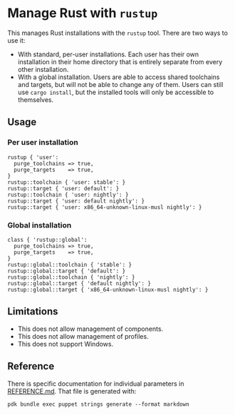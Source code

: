 # Manage Rust with `rustup`

This manages Rust installations with the `rustup` tool. There are two ways to
use it:

  * With standard, per-user installations. Each user has their own installation
    in their home directory that is entirely separate from every other
    installation.
  * With a global installation. Users are able to access shared toolchains and
    targets, but will not be able to change any of them. Users can still use
    `cargo install`, but the installed tools will only be accessible to
    themselves.

## Usage

### Per user installation

~~~ puppet
rustup { 'user':
  purge_toolchains => true,
  purge_targets    => true,
}
rustup::toolchain { 'user: stable': }
rustup::target { 'user: default': }
rustup::toolchain { 'user: nightly': }
rustup::target { 'user: default nightly': }
rustup::target { 'user: x86_64-unknown-linux-musl nightly': }
~~~

### Global installation

~~~ puppet
class { 'rustup::global':
  purge_toolchains => true,
  purge_targets    => true,
}
rustup::global::toolchain { 'stable': }
rustup::global::target { 'default': }
rustup::global::toolchain { 'nightly': }
rustup::global::target { 'default nightly': }
rustup::global::target { 'x86_64-unknown-linux-musl nightly': }
~~~

## Limitations

  * This does not allow management of components.
  * This does not allow management of profiles.
  * This does not support Windows.

## Reference

There is specific documentation for individual parameters in
[REFERENCE.md](REFERENCE.md). That file is generated with:

~~~
pdk bundle exec puppet strings generate --format markdown
~~~
